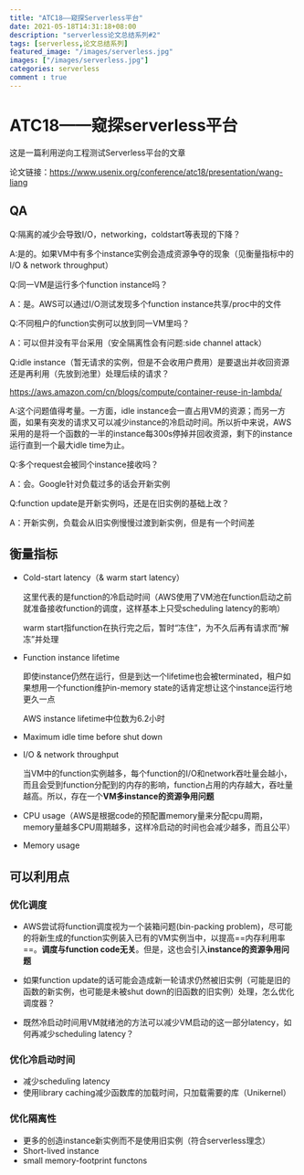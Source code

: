 ```yaml
---
title: "ATC18——窥探Serverless平台"
date: 2021-05-18T14:31:18+08:00 
description: "serverless论文总结系列#2"
tags: [serverless,论文总结系列]
featured_image: "/images/serverless.jpg"
images: ["/images/serverless.jpg"]
categories: serverless
comment : true
---
```


# ATC18——窥探serverless平台

这是一篇利用逆向工程测试Serverless平台的文章

论文链接：https://www.usenix.org/conference/atc18/presentation/wang-liang

## QA

Q:隔离的减少会导致I/O，networking，coldstart等表现的下降？

A:是的。如果VM中有多个instance实例会造成资源争夺的现象（见衡量指标中的I/O & network throughput）



Q:同一VM是运行多个function instance吗？

A：是。AWS可以通过I/O测试发现多个function instance共享/proc中的文件



Q:不同租户的function实例可以放到同一VM里吗？

A：可以但并没有平台采用（安全隔离性会有问题:side channel attack）



Q:idle instance（暂无请求的实例，但是不会收用户费用）是要退出并收回资源还是再利用（先放到池里）处理后续的请求？

https://aws.amazon.com/cn/blogs/compute/container-reuse-in-lambda/

A:这个问题值得考量。一方面，idle instance会一直占用VM的资源；而另一方面，如果有突发的请求又可以减少instance的冷启动时间。所以折中来说，AWS采用的是将一个函数的一半的instance每300s停掉并回收资源，剩下的instance运行直到一个最大idle time为止。



Q:多个request会被同个instance接收吗？

A：会。Google针对负载过多的话会开新实例



Q:function update是开新实例吗，还是在旧实例的基础上改？

A：开新实例，负载会从旧实例慢慢过渡到新实例，但是有一个时间差

## 衡量指标

- Cold-start latency（& warm start latency）

  这里代表的是function的冷启动时间（AWS使用了VM池在function启动之前就准备接收function的调度，这样基本上只受scheduling latency的影响）

  warm start指function在执行完之后，暂时“冻住”，为不久后再有请求而“解冻”并处理

- Function instance lifetime

  即使instance仍然在运行，但是到达一个lifetime也会被terminated，租户如果想用一个function维护in-memory state的话肯定想让这个instance运行地更久一点

  AWS instance lifetime中位数为6.2小时

- Maximum idle time before shut down

- I/O & network throughput

  当VM中的function实例越多，每个function的I/O和network吞吐量会越小，而且会受到function分配到的内存的影响，function占用的内存越大，吞吐量越高。所以，存在一个**VM多instance的资源争用问题**

- CPU usage（AWS是根据code的预配置memory量来分配cpu周期，memory量越多CPU周期越多，这样冷启动的时间也会减少越多，而且公平）

- Memory usage



## 可以利用点

### 优化调度

- AWS尝试将function调度视为一个装箱问题(bin-packing problem)，尽可能的将新生成的function实例装入已有的VM实例当中，以提高==内存利用率==。**调度与function code无关**。但是，这也会引入**instance的资源争用问题**

- 如果function update的话可能会造成新一轮请求仍然被旧实例（可能是旧的函数的新实例，也可能是未被shut down的旧函数的旧实例）处理，怎么优化调度器？
- 既然冷启动时间用VM就绪池的方法可以减少VM启动的这一部分latency，如何再减少scheduling latency？

### 优化冷启动时间

- 减少scheduling latency
- 使用library caching减少函数库的加载时间，只加载需要的库（Unikernel）

### 优化隔离性

- 更多的创造instance新实例而不是使用旧实例（符合serverless理念）
- Short-lived instance
- small memory-footprint functons
